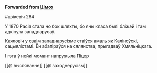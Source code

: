 **Forwarded from [Цімох](https://t.me/Tusajas)**

#цвікевіч 284

У 1870 Расія стала но бок шляхты, бо яны класа былі бліжэй і там адкінула западнарусаў.

Каяловіч у сваім западнарусізме стаіўся амаль як Каліноўскі, сацыялістамі. Ён абапіраўся на сялянства, прыгадваў Хмяльніцкага.

І гэта ў нейкі момант напружыла Піцер

[[@ выспяванне]]
[[@ заходнерусізм]]
